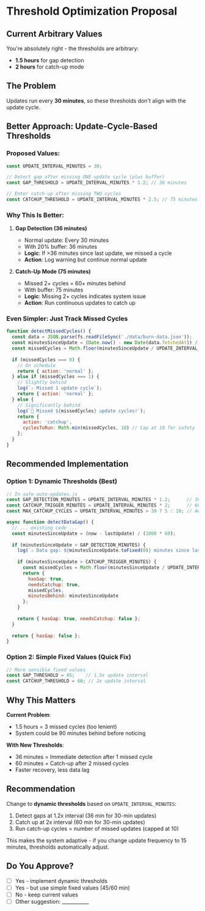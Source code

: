 # Threshold Optimization Proposal

## Current Arbitrary Values
You're absolutely right - the thresholds are arbitrary:
- **1.5 hours** for gap detection
- **2 hours** for catch-up mode

## The Problem
Updates run every **30 minutes**, so these thresholds don't align with the update cycle.

## Better Approach: Update-Cycle-Based Thresholds

### Proposed Values:
```javascript
const UPDATE_INTERVAL_MINUTES = 30;

// Detect gap after missing ONE update cycle (plus buffer)
const GAP_THRESHOLD = UPDATE_INTERVAL_MINUTES * 1.2; // 36 minutes

// Enter catch-up after missing TWO cycles
const CATCHUP_THRESHOLD = UPDATE_INTERVAL_MINUTES * 2.5; // 75 minutes (2.5 cycles)
```

### Why This Is Better:

1. **Gap Detection (36 minutes)**
   - Normal update: Every 30 minutes
   - With 20% buffer: 36 minutes
   - **Logic**: If >36 minutes since last update, we missed a cycle
   - **Action**: Log warning but continue normal update

2. **Catch-Up Mode (75 minutes)**
   - Missed 2+ cycles = 60+ minutes behind
   - With buffer: 75 minutes
   - **Logic**: Missing 2+ cycles indicates system issue
   - **Action**: Run continuous updates to catch up

### Even Simpler: Just Track Missed Cycles

```javascript
function detectMissedCycles() {
  const data = JSON.parse(fs.readFileSync('./data/burn-data.json'));
  const minutesSinceUpdate = (Date.now() - new Date(data.fetchedAt)) / 60000;
  const missedCycles = Math.floor(minutesSinceUpdate / UPDATE_INTERVAL_MINUTES);
  
  if (missedCycles === 0) {
    // On schedule
    return { action: 'normal' };
  } else if (missedCycles === 1) {
    // Slightly behind
    log(`⚠️ Missed 1 update cycle`);
    return { action: 'normal' };
  } else {
    // Significantly behind
    log(`🚨 Missed ${missedCycles} update cycles!`);
    return { 
      action: 'catchup',
      cyclesToRun: Math.min(missedCycles, 10) // Cap at 10 for safety
    };
  }
}
```

## Recommended Implementation

### Option 1: Dynamic Thresholds (Best)
```javascript
// In safe-auto-updates.js
const GAP_DETECTION_MINUTES = UPDATE_INTERVAL_MINUTES * 1.2;      // 36 min
const CATCHUP_TRIGGER_MINUTES = UPDATE_INTERVAL_MINUTES * 2;      // 60 min
const MAX_CATCHUP_CYCLES = UPDATE_INTERVAL_MINUTES > 30 ? 5 : 10; // Adaptive

async function detectDataGap() {
  // ... existing code ...
  const minutesSinceUpdate = (now - lastUpdate) / (1000 * 60);
  
  if (minutesSinceUpdate > GAP_DETECTION_MINUTES) {
    log(`⚠️ Data gap: ${minutesSinceUpdate.toFixed(0)} minutes since last update`);
    
    if (minutesSinceUpdate > CATCHUP_TRIGGER_MINUTES) {
      const missedCycles = Math.floor(minutesSinceUpdate / UPDATE_INTERVAL_MINUTES);
      return { 
        hasGap: true, 
        needsCatchup: true,
        missedCycles,
        minutesBehind: minutesSinceUpdate
      };
    }
    
    return { hasGap: true, needsCatchup: false };
  }
  
  return { hasGap: false };
}
```

### Option 2: Simple Fixed Values (Quick Fix)
```javascript
// More sensible fixed values
const GAP_THRESHOLD = 45;    // 1.5x update interval
const CATCHUP_THRESHOLD = 60; // 2x update interval
```

## Why This Matters

**Current Problem**: 
- 1.5 hours = 3 missed cycles (too lenient)
- System could be 90 minutes behind before noticing

**With New Thresholds**:
- 36 minutes = Immediate detection after 1 missed cycle
- 60 minutes = Catch-up after 2 missed cycles
- Faster recovery, less data lag

## Recommendation

Change to **dynamic thresholds** based on `UPDATE_INTERVAL_MINUTES`:
1. Detect gaps at 1.2x interval (36 min for 30-min updates)
2. Catch up at 2x interval (60 min for 30-min updates)
3. Run catch-up cycles = number of missed updates (capped at 10)

This makes the system adaptive - if you change update frequency to 15 minutes, thresholds automatically adjust.

## Do You Approve?
- [ ] Yes - implement dynamic thresholds
- [ ] Yes - but use simple fixed values (45/60 min)
- [ ] No - keep current values
- [ ] Other suggestion: ___________